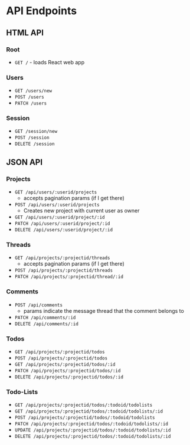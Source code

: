 # API Endpoints

## HTML API

### Root

- `GET /` - loads React web app

### Users

- `GET /users/new`
- `POST /users`
- `PATCH /users`

### Session

- `GET /session/new`
- `POST /session`
- `DELETE /session`

## JSON API

### Projects

- `GET /api/users/:userid/projects`
  - accepts pagination params (if I get there)
- `POST /api/users/:userid/projects`
  - Creates new project with current user as owner
- `GET /api/users/:userid/project/:id`
- `PATCH /api/users/:userid/project/:id`
- `DELETE /api/users/:userid/project/:id`

### Threads

- `GET /api/projects/:projectid/threads`
  - accepts pagination params (if I get there)
- `POST /api/projects/:projectid/threads`
- `PATCH /api/projects/:projectid/thread/:id`

### Comments


- `POST /api/comments`
  - params indicate the message thread that the comment belongs to
- `PATCH /api/comments/:id`
- `DELETE /api/comments/:id`

### Todos

- `GET /api/projects/:projectid/todos`
- `POST /api/projects/:projectid/todos`
- `GET /api/projects/:projectid/todos/:id`
- `PATCH /api/projects/:projectid/todos/:id`
- `DELETE /api/projects/:projectid/todos/:id`

### Todo-Lists

- `GET /api/projects/:projectid/todos/:todoid/todolists`
- `GET /api/projects/:projectid/todos/:todoid/todolists/:id`
- `POST /api/projects/:projectid/todos/:todoid/todolists`
- `PATCH /api/projects/:projectid/todos/:todoid/todolists/:id`
- `UPDATE /api/projects/:projectid/todos/:todoid/todolists/:id`
- `DELETE /api/projects/:projectid/todos/:todoid/todolists/:id`
